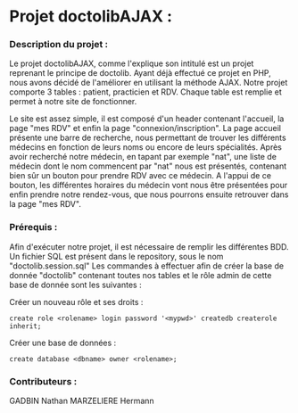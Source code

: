 # Projet doctolibAJAX :

### Description du projet :
Le projet doctolibAJAX, comme l'explique son intitulé est un projet reprenant le principe de doctolib. Ayant déjà effectué ce projet en PHP, nous avons décidé de l'améliorer en utilisant la méthode AJAX.
Notre projet comporte 3 tables : patient, practicien et RDV. 
Chaque table est remplie et permet à notre site de fonctionner.

Le site est assez simple, il est composé d'un header contenant l'accueil, la page "mes RDV" et enfin la page "connexion/inscription". La page accueil présente une barre de recherche, nous permettant de trouver les différents médecins en fonction de leurs noms ou encore de leurs spécialités.
Après avoir recherché notre médecin, en tapant par exemple "nat", une liste de médecin dont le nom commencent par "nat" nous est présentés, contenant bien sûr un bouton pour prendre RDV avec ce médecin. A l'appui de ce bouton, les différentes horaires du médecin vont nous être présentées 
pour enfin prendre notre rendez-vous, que nous pourrons ensuite retrouver dans la page "mes RDV". 

### Prérequis :
Afin d'exécuter notre projet, il est nécessaire de remplir les différentes BDD. Un fichier SQL est présent dans le repository, sous le nom "doctolib.session.sql"
Les commandes à effectuer afin de créer la base de donnée "doctolib" contenant toutes nos tables et le rôle admin de cette base de donnée sont les suivantes :

Créer un nouveau rôle et ses droits :
```
create role <rolename> login password '<mypwd>' createdb createrole inherit;
```

Créer une base de données :
```
create database <dbname> owner <rolename>;
```

### Contributeurs :
GADBIN Nathan
MARZELIERE Hermann
